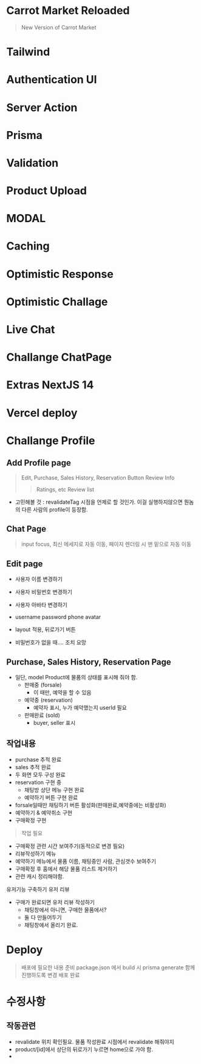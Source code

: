 # Carrot Market Reloaded

> New Version of Carrot Market

# Tailwind

# Authentication UI

# Server Action

# Prisma

# Validation

# Product Upload

# MODAL

# Caching

# Optimistic Response

# Optimistic Challage

# Live Chat

# Challange ChatPage

# Extras NextJS 14

# Vercel deploy

# Challange Profile

## Add Profile page

> Edit, Purchase, Sales History, Reservation Button
> Review Info
>
> > Ratings, etc
> > Review list

- 고민해볼 것 : revalidateTag 시점을 언제로 할 것인가. 이걸 실행하지않으면 뭔놈의 다른 사람의 profile이 등장함.

## Chat Page

> input focus, 최신 메세지로 자동 이동, 페이지 렌더링 시 맨 밑으로 자동 이동

## Edit page

- 사용자 이름 변경하기
- 사용자 비밀번호 변경하기
- 사용자 아바타 변경하기
- username password phone avatar
- layout 적용, 뒤로가기 버튼

- 비밀번호가 없을 때.... 조치 요망

## Purchase, Sales History, Reservation Page

- 일단, model Product에 물품의 상태를 표시해 줘야 함.
  - 판매중 (forsale)
    - 이 때만, 예약을 할 수 있음
  - 예약중 (reservation)
    - 예약자 표시, 누가 예약했는지 userId 필요
  - 판매완료 (sold)
    - buyer, seller 표시

## 작업내용

- purchase 추적 완료
- sales 추적 완료
- 두 화면 모두 구성 완료
- reservation 구현 중
  - 채팅방 상단 메뉴 구현 완료
  - 예약하기 버튼 구현 완료
- forsale일때만 채팅하기 버튼 활성화(판매완료,예약중에는 비활성화)
- 예약하기 & 예약취소 구현
- 구매확정 구현

> 작업 필요

- 구매확정 관련 시간 보여주기(동적으로 변경 필요)
- 리뷰작성하기 메뉴
- 예약하기 메뉴에서 물품 이름, 채팅중인 사람, 관심갯수 보여주기
- 구매확정 후 홈에서 해당 물품 리스트 제거하기
- 관련 캐시 정리해야함.

유저기능 구축하기
유저 리뷰

- 구매가 완료되면 유저 리뷰 작성하기
  - 채팅창에서 아니면, 구매한 물품에서?
  - 둘 다 만들어두기
  - 채팅창에서 올리기 완료.

# Deploy

> 배포에 필요한 내용 준비
> package.json 에서 build 시 prisma generate 함께 진행하도록 변경
> 배포 완료

# 수정사항

## 작동관련

- revalidate 위치 확인필요. 물품 작성완료 시점에서 revalidate 해줘야지
- product/[id]에서 상단의 뒤로가기 누르면 home으로 가야 함.
-
